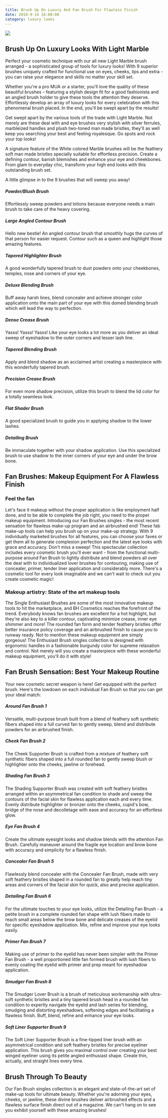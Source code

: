 ```yaml
---
title: Brush Up On Luxury And Fan Brush For Flawless Finish
date: 2018-9-14 16:00:00
category: luxury looks
---
```


![](/images/7.jpg)

## Brush Up On Luxury Looks With Light Marble

Perfect your cosmetic technique with our all new Light Marble brush arranged - a sophisticated group of tools for luxury looks! With 9 superior brushes uniquely crafted for functional use on eyes, cheeks, lips and extra - you can raise your elegance and skills no matter your skill set.  

Whether you're a pro MUA or a starter, you'll love the quality of these beautiful brushes - featuring a stylish design fit for a good fashionista and an angled brush holder to give these tools the attention they deserve. Effortlessly develop an array of luxury looks for every celebration with this phenomenal brush placed. In the end, you'll be swept apart by the results! 

<!-- more -->

Get swept apart by the various tools of the trade with Light Marble. Not merely are these deal with and eye brushes very stylish with silver ferrules, marbleized handles and plush two-toned man made bristles, they'll as well keep you searching your best and feeling royalesque. Go spots and rock your top looks!

A signature feature of the White colored Marble brushes will be the feathery soft man made bristles specially suitable for effortless precision. Create a defining contour, banish blemishes and enhance your eye and cheekbones. From glam to everyday chic, transform your high end looks with this outstanding brush set.

A little glimpse in to the 9 brushes that will sweep you away!

##### Powder/Blush Brush

Effortlessly sweep powders and lotions because everyone needs a main brush to take care of the heavy covering.

##### Large Angled Contour Brush

Hello new bestie! An angled contour brush that smoothly hugs the curves of that person for easier request. Contour such as a queen and highlight those amazing features.

##### Tapered Highlighter Brush

A good wonderfully tapered brush to dust powders onto your cheekbones, temples, nose and corners of your eye.

##### Deluxe Blending Brush 

Buff away harsh lines, blend concealer and achieve stronger color application onto the main part of your eye with this domed blending brush which will lead the way to perfection.   

##### Dense Crease Brush

Yasss! Yasss! Yasss! Like your eye looks a lot more as you deliver an ideal sweep of eyeshadow to the outer corners and lesser lash line.

##### Tapered Blending Brush

Apply and blend shadow as an acclaimed artist creating a masterpiece with this wonderfully tapered brush.

##### Precision Crease Brush

For even more shadow precision, utilize this brush to blend the lid color for a totally seamless look.

##### Flat Shader Brush

A good specialized brush to guide you in applying shadow to the lower lashes.

##### Detailing Brush
Be immaculate together with your shadow application. Use this specialized brush to use shadow to the inner corners of your eye and under the brow bone.

## Fan Brushes: Makeup Equipment For A Flawless Finish

### Feel the fan

Let's face it makeup without the proper application is like employment half done, and to be able to complete the job right, you need to the proper makeup equipment. Introducing our Fan Brushes singles - the most recent sensation for flawless make-up program and an airbrushed end! These fab make-up tools can help you brush up on your make-up strategy. With 9 individually marketed brushes for all features, you can choose your faves or get them all to generate complexion perfection and the latest eye looks with grace and accuracy. Don't miss a sweep! This spectacular collection includes every cosmetic brush you'll ever want - from the functional multi-purpose around Fan Brush to lightly distribute and blend powders all over the deal with to individualized lover brushes for contouring, making use of concealer, primer, tender liner application and considerably more. There's a cosmetic tool for every look imaginable and we can't wait to check out you create cosmetic magic! 

### Makeup artistry: State of the art makeup tools

The Single Enthusiast Brushes are some of the most innovative makeup tools to hit the marketplace, and BH Cosmetics reaches the forefront of the trend. Everybody knows fan brushes are excellent for a hot highlight, but they're also key to a killer contour, captivating minimize crease, inner eye shimmer and more! The rounded fan form and tender feathery bristles offer better insurance policy coverage and an airbrushed finish to cause you to runway ready. Not to mention these makeup equipment are simply gorgeous! The Enthusiast Brush singles collection is designed with ergonomic handles in a fashionable burgundy color for supreme relaxation and control. Not merely will you create a masterpiece with these wonderful makeup equipment, you'll do it with style!

## Fan Brush Sensation: Best Your Makeup Routine

Your new cosmetic secret weapon is here! Get equipped with the perfect brush. Here's the lowdown on each individual Fan Brush so that you can get your ideal match:

##### Around Fan Brush 1

Versatile, multi-purpose brush built from a blend of feathery soft synthetic fibers shaped into a full curved fan to gently sweep, blend and distribute powders for an airbrushed finish.

##### Cheek Fan Brush 2

The Cheek Supporter Brush is crafted from a mixture of feathery soft synthetic fibers shaped into a full rounded fan to gently sweep blush or highlighter onto the cheeks, jawline or forehead.

##### Shading Fan Brush 3

The Shading Supporter Brush was created with soft feathery bristles arranged within an asymmetrical fan condition to shade and sweep the contours of the facial skin for flawless application each and every time. Evenly distribute highlighter or bronzer onto the cheeks, cupid's bow, bridge of the nose and decolletage with ease and accuracy for an effortless glow.

##### Eye Fan Brush 4

Create the ultimate eyesight looks and shadow blends with the attention Fan Brush. Carefully maneuver around the fragile eye location and brow bone with accuracy and simplicity for a flawless finish.

##### Concealer Fan Brush 5

Flawlessly blend concealer with the Concealer Fan Brush, made with very soft feathery bristles shaped in a rounded fan to greatly help reach tiny areas and corners of the facial skin for quick, also and precise application.

##### Detailing Fan Brush 6

For the ultimate touches to your eye looks, utilize the Detailing Fan Brush - a petite brush in a complete rounded fan shape with lush fibers made to reach small areas below the brow bone and delicate creases of the eyelid for specific eyeshadow application. Mix, refine and improve your eye looks easily.

##### Primer Fan Brush 7

Making use of primer to the eyelid has never been simpler with the Primer Fan Brush - a well proportioned little fan formed brush with lush fibers to evenly coating the eyelid with primer and prep meant for eyeshadow application.

##### Smudger Fan Brush 8

The Smudger Lover Brush is a brush of meticulous workmanship with ultra-soft synthetic bristles and a tiny tapered brush head in a rounded fan condition to expertly navigate the eyelid and lash series for blending, smudging and distorting eyeshadows, softening edges and facilitating a flawless finish. Buff, blend, refine and enhance your eye looks.

##### Soft Liner Supporter Brush 9

The Soft Liner Supporter Brush is a fine-tipped liner brush with an asymmetrical condition and soft feathery bristles for precise eyeliner application. This brush gives you maximal control over creating your best winged eyeliner using its petite angled enthusiast shape. Create thin, actually, and straight lines every time.

## Brush Through To Beauty

Our Fan Brush singles collection is an elegant and state-of-the-art set of make-up tools for ultimate beauty. Whether you're adorning your eyes, cheeks, or jawline, these divine brushes deliver airbrushed effects and a flawless surface finish direct out of a magazine. We can't hang on to see you exhibit yourself with these amazing brushes!